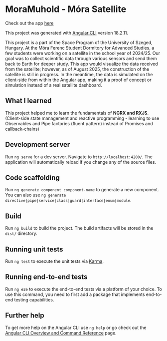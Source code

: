 # MoraMuhold - Móra Satellite

Check out the app [here](https://szte-satellite.web.app/home)

This project was generated with [Angular CLI](https://github.com/angular/angular-cli) version 18.2.11.

This project is a part of the Space Program of the University of Szeged, Hungary. At the Móra Ferenc Student Dormitory for Advanced Studies, a few students were working on a satellite in the school year of 2024/25. Our goal was to collect scientific data through various sensors and send them back to Earth for deeper study. This app would visualize the data received from the satellite; however, as of August 2025, the construction of the satellite is still in progress. In the meantime, the data is simulated on the client-side from within the Angular app, making it a proof of concept or simulation instead of a real satellite dashboard.

## What I learned

This project helped me to learn the fundamentals of <b>NGRX and RXJS</b>. (Client-side state management and reactive programming - learning to use Observables and Pipe factories (fluent pattern) instead of Promises and callback-chains)

## Development server

Run `ng serve` for a dev server. Navigate to `http://localhost:4200/`. The application will automatically reload if you change any of the source files.

## Code scaffolding

Run `ng generate component component-name` to generate a new component. You can also use `ng generate directive|pipe|service|class|guard|interface|enum|module`.

## Build

Run `ng build` to build the project. The build artifacts will be stored in the `dist/` directory.

## Running unit tests

Run `ng test` to execute the unit tests via [Karma](https://karma-runner.github.io).

## Running end-to-end tests

Run `ng e2e` to execute the end-to-end tests via a platform of your choice. To use this command, you need to first add a package that implements end-to-end testing capabilities.

## Further help

To get more help on the Angular CLI use `ng help` or go check out the [Angular CLI Overview and Command Reference](https://angular.dev/tools/cli) page.
